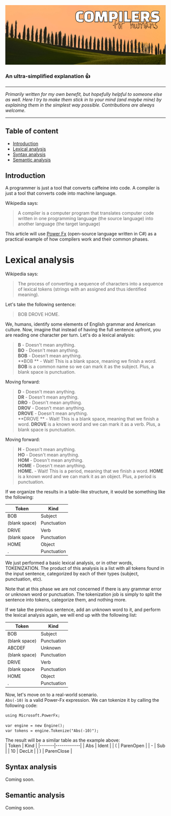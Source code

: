 ![Compilers for humans](https://github.com/anderson-joyle/compilers-for-humans/blob/main/cover.png)

### An ultra-simplified explanation  :thumbsup:

***
<i>Primarily written for my own benefit, but hopefully helpful to someone else as well. Here I try to make them stick in to your mind (and maybe mine) by explaining them in the simplest way possible. Contributions are always welcome.</i>
***

## Table of content

- [Introduction](#introduction)
- [Lexical analysis](#lexical-analysis)
- [Syntax analysis](#syntax-analysis)
- [Semantic analysis](#semantic-analysis)

## Introduction
A programmer is just a tool that converts caffeine into code. A compiler is just a tool that converts code into machine language.

Wikipedia says:
> A compiler is a computer program that translates computer code written in one programming language (the source language) into another language (the target language)

This article will use [Power Fx](https://github.com/microsoft/Power-Fx) (open-source language written in C#) as a practical example of how compilers work and their common phases.

# Lexical analysis
Wikipedia says:
> The process of converting a sequence of characters into a sequence of lexical tokens (strings with an assigned and thus identified meaning).


Let's take the following sentence:
> BOB DROVE HOME.

We, humans, identify some elements of English grammar and American culture. Now, imagine that instead of having the full sentence upfront, you are reading one character per turn. Let's do a lexical analysis:
> **B** - Doesn't mean anything.  
> **BO** - Doesn't mean anything.  
> **BOB** - Doesn't mean anything.  
> **BOB **  - Wait! This is a blank space, meaning we finish a word. **BOB** is a common name so we can mark it as the subject. Plus, a blank space is punctuation.  

Moving forward:  
> **D** - Doesn't mean anything.  
> **DR** - Doesn't mean anything.  
> **DRO** - Doesn't mean anything.  
> **DROV** - Doesn't mean anything.  
> **DROVE** - Doesn't mean anything.  
> **DROVE ** - Wait! This is a blank space, meaning that we finish a word. **DROVE** is a known word and we can mark it as a verb. Plus, a blank space is punctuation.  

Moving forward:  
> **H** - Doesn't mean anything.  
> **HO** - Doesn't mean anything.  
> **HOM** - Doesn't mean anything.  
> **HOME** - Doesn't mean anything.  
> **HOME.** - Wait! This is a period, meaning that we finish a word. **HOME** is a known word and we can mark it as an object. Plus, a period is punctuation.  

If we organize the results in a table-like structure, it would be something like the following:  

| Token         | Kind        |
|---------------|-------------|
| BOB           | Subject     | 
| (blank space) | Punctuation |
| DRIVE         | Verb        |
| (blank space  | Punctuation |
| HOME          | Object      |
| .             | Punctuation |


We just performed a basic lexical analysis, or in other words, TOKENIZATION. The product of this analysis is a list with all tokens found in the input sentence, categorized by each of their types (subject, punctuation, etc).  

Note that at this phase we are not concerned if there is any grammar error or unknown word or punctuation. The tokenization job is simply to split the sentence into tokens, categorize them, and nothing more.  

If we take the previous sentence, add an unknown word to it, and perform the lexical analysis again, we will end up with the following list:  

| Token         | Kind        |
|---------------|-------------|
| BOB           | Subject     | 
| (blank space) | Punctuation |
| ABCDEF        | Unknown     |
| (blank space) | Punctuation |
| DRIVE         | Verb        |
| (blank space  | Punctuation |
| HOME          | Object      |
| .             | Punctuation |

  

Now, let's move on to a real-world scenario.  
`Abs(-10)` is a valid Power-Fx expression. We can tokenize it by calling the following code:
```
using Microsoft.PowerFx;

var engine = new Engine();
var tokens = engine.Tokenize("Abs(-10)");
```

The result will be a similar table as the example above:  
| Token | Kind       |
|-------|------------|
| Abs   | Ident      | 
| (     | ParenOpen  |
| -     | Sub        |
| 10    | DecLit     |
| )     | ParenClose |


## Syntax analysis
Coming soon.


## Semantic analysis
Coming soon.
